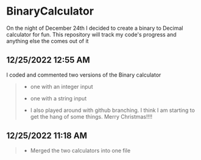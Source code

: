 # BinaryCalculator
 On the night of December 24th I decided to create a binary to Decimal calculator for fun. This repository will track my code's progress and anything else the comes out of it

## 12/25/2022 12:55 AM
I coded and commented two versions of the Binary calculator
> - one with an integer input
> 
> - one with a string input 
> 
> - I also played around with github branching. I think I am starting to get the hang of some things.
Merry Christmas!!!!

## 12/25/2022 11:18 AM
> - Merged the two calculators into one file
